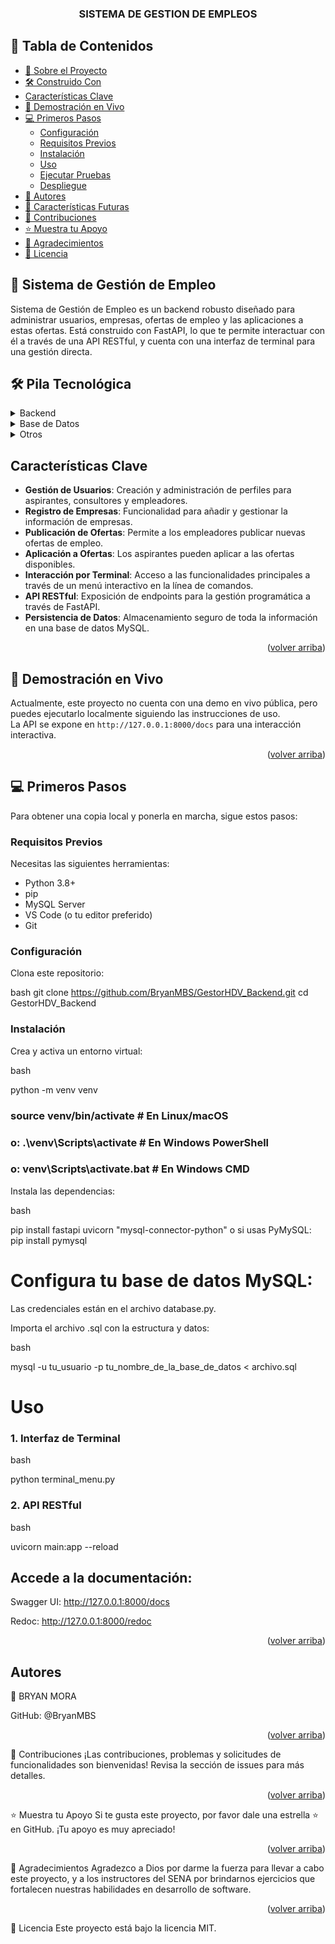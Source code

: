<a name="readme-top"></a>

<div align="center">
  <h3><b>SISTEMA DE GESTION DE EMPLEOS</b></h3>
</div>

## 📗 Tabla de Contenidos
- [📖 Sobre el Proyecto](#about-project)
- [🛠 Construido Con](#tech-stack)
- [Características Clave](#key-features)
- [🚀 Demostración en Vivo](#live-demo)
- [💻 Primeros Pasos](#getting-started)
  - [Configuración](#setup)
  - [Requisitos Previos](#prerequisites)
  - [Instalación](#install)
  - [Uso](#usage)
  - [Ejecutar Pruebas](#usage)
  - [Despliegue](#usage)
- [👥 Autores](#authors)
- [🔭 Características Futuras](#key-features)
- [🤝 Contribuciones](#contributing)
- [⭐️ Muestra tu Apoyo](#support)
- [🙏 Agradecimientos](#acknowledgements)
- [📝 Licencia](#license)

## 📖 Sistema de Gestión de Empleo <a name="about-project"></a>

Sistema de Gestión de Empleo es un backend robusto diseñado para administrar usuarios, empresas, ofertas de empleo y las aplicaciones a estas ofertas. Está construido con FastAPI, lo que te permite interactuar con él a través de una API RESTful, y cuenta con una interfaz de terminal para una gestión directa.

## 🛠 Pila Tecnológica <a name="tech-stack"></a>

<details>
<summary>Backend</summary>

- Python  
- FastAPI  
- Uvicorn  

</details>

<details>
<summary>Base de Datos</summary>

- MySQL  
- MySQL Connector/Python  

</details>

<details>
<summary>Otros</summary>

- Git  
- GitHub Actions  
- Linters  

</details>

## Características Clave <a name="key-features"></a>

- **Gestión de Usuarios**: Creación y administración de perfiles para aspirantes, consultores y empleadores.  
- **Registro de Empresas**: Funcionalidad para añadir y gestionar la información de empresas.  
- **Publicación de Ofertas**: Permite a los empleadores publicar nuevas ofertas de empleo.  
- **Aplicación a Ofertas**: Los aspirantes pueden aplicar a las ofertas disponibles.  
- **Interacción por Terminal**: Acceso a las funcionalidades principales a través de un menú interactivo en la línea de comandos.  
- **API RESTful**: Exposición de endpoints para la gestión programática a través de FastAPI.  
- **Persistencia de Datos**: Almacenamiento seguro de toda la información en una base de datos MySQL.  

<p align="right">(<a href="#readme-top">volver arriba</a>)</p>

## 🚀 Demostración en Vivo <a name="live-demo"></a>

Actualmente, este proyecto no cuenta con una demo en vivo pública, pero puedes ejecutarlo localmente siguiendo las instrucciones de uso.  
La API se expone en `http://127.0.0.1:8000/docs` para una interacción interactiva.

<p align="right">(<a href="#readme-top">volver arriba</a>)</p>

## 💻 Primeros Pasos <a name="getting-started"></a>

Para obtener una copia local y ponerla en marcha, sigue estos pasos:

### Requisitos Previos <a name="prerequisites"></a>

Necesitas las siguientes herramientas:

- Python 3.8+  
- pip  
- MySQL Server  
- VS Code (o tu editor preferido)  
- Git  

### Configuración <a name="setup"></a>

Clona este repositorio:

bash
git clone https://github.com/BryanMBS/GestorHDV_Backend.git
cd GestorHDV_Backend

### Instalación <a name="install"></a>
Crea y activa un entorno virtual:

bash

python -m venv venv
### source venv/bin/activate  # En Linux/macOS
### o: .\venv\Scripts\activate     # En Windows PowerShell
### o: venv\Scripts\activate.bat   # En Windows CMD

Instala las dependencias:

bash

pip install fastapi uvicorn "mysql-connector-python"
o si usas PyMySQL:
pip install pymysql

# Configura tu base de datos MySQL:

Las credenciales están en el archivo database.py.

Importa el archivo .sql con la estructura y datos:

bash

mysql -u tu_usuario -p tu_nombre_de_la_base_de_datos < archivo.sql

# Uso <a name="usage"></a>

### 1. Interfaz de Terminal

bash

python terminal_menu.py

### 2. API RESTful

bash

uvicorn main:app --reload

## Accede a la documentación:

Swagger UI: http://127.0.0.1:8000/docs

Redoc: http://127.0.0.1:8000/redoc

<p align="right">(<a href="#readme-top">volver arriba</a>)</p>

## Autores <a name="authors"></a>

👤 BRYAN MORA

GitHub: @BryanMBS

<p align="right">(<a href="#readme-top">volver arriba</a>)</p>

🤝 Contribuciones <a name="contributing"></a>
¡Las contribuciones, problemas y solicitudes de funcionalidades son bienvenidas!
Revisa la sección de issues para más detalles.

<p align="right">(<a href="#readme-top">volver arriba</a>)</p>
⭐️ Muestra tu Apoyo <a name="support"></a>
Si te gusta este proyecto, por favor dale una estrella ⭐ en GitHub. ¡Tu apoyo es muy apreciado!

<p align="right">(<a href="#readme-top">volver arriba</a>)</p>
🙏 Agradecimientos <a name="acknowledgements"></a>
Agradezco a Dios por darme la fuerza para llevar a cabo este proyecto, y a los instructores del SENA por brindarnos ejercicios que fortalecen nuestras habilidades en desarrollo de software.

<p align="right">(<a href="#readme-top">volver arriba</a>)</p>
📝 Licencia <a name="license"></a>
Este proyecto está bajo la licencia MIT.
